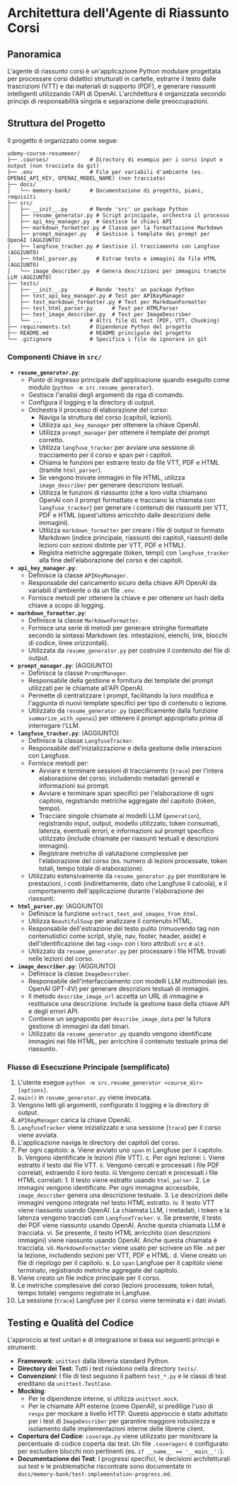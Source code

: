 # Architettura dell'Agente di Riassunto Corsi

## Panoramica

L'agente di riassunto corsi è un'applicazione Python modulare progettata per processare corsi didattici strutturati in cartelle, estrarre il testo dalle trascrizioni (VTT) e dai materiali di supporto (PDF), e generare riassunti intelligenti utilizzando l'API di OpenAI. L'architettura è organizzata secondo principi di responsabilità singola e separazione delle preoccupazioni.

## Struttura del Progetto

Il progetto è organizzato come segue:

```
udemy-course-resumeeer/
├── .courses/             # Directory di esempio per i corsi input e output (non tracciata da git)
├── .env                  # File per variabili d'ambiente (es. OPENAI_API_KEY, OPENAI_MODEL_NAME) (non tracciato)
├── docs/
│   └── memory-bank/      # Documentazione di progetto, piani, requisiti
├── src/
│   ├── __init__.py       # Rende 'src' un package Python
│   ├── resume_generator.py # Script principale, orchestra il processo
│   ├── api_key_manager.py  # Gestisce le chiavi API
│   ├── markdown_formatter.py # Classe per la formattazione Markdown
│   ├── prompt_manager.py   # Gestisce i template dei prompt per OpenAI (AGGIUNTO)
│   ├── langfuse_tracker.py # Gestisce il tracciamento con Langfuse (AGGIUNTO)
│   ├── html_parser.py      # Estrae testo e immagini da file HTML (AGGIUNTO)
│   └── image_describer.py  # Genera descrizioni per immagini tramite LLM (AGGIUNTO)
├── tests/
│   ├── __init__.py       # Rende 'tests' un package Python
│   ├── test_api_key_manager.py # Test per APIKeyManager
│   ├── test_markdown_formatter.py # Test per MarkdownFormatter
│   ├── test_html_parser.py      # Test per HTMLParser
│   ├── test_image_describer.py  # Test per ImageDescriber
│   └── ...               # Altri file di test (PDF, VTT, Chunking)
├── requirements.txt      # Dipendenze Python del progetto
├── README.md             # README principale del progetto
└── .gitignore            # Specifica i file da ignorare in git
```

### Componenti Chiave in `src/`

*   **`resume_generator.py`**: 
    *   Punto di ingresso principale dell'applicazione quando eseguito come modulo (`python -m src.resume_generator`).
    *   Gestisce l'analisi degli argomenti da riga di comando.
    *   Configura il logging e la directory di output.
    *   Orchestra il processo di elaborazione del corso: 
        *   Naviga la struttura del corso (capitoli, lezioni).
        *   Utilizza `api_key_manager` per ottenere la chiave OpenAI.
        *   Utilizza `prompt_manager` per ottenere il template del prompt corretto.
        *   Utilizza `langfuse_tracker` per avviare una sessione di tracciamento per il corso e span per i capitoli.
        *   Chiama le funzioni per estrarre testo da file VTT, PDF e HTML (tramite `html_parser`).
        *   Se vengono trovate immagini in file HTML, utilizza `image_describer` per generare descrizioni testuali.
        *   Utilizza le funzioni di riassunto (che a loro volta chiamano OpenAI con il prompt formattato e tracciano la chiamata con `langfuse_tracker`) per generare i contenuti dei riassunti per VTT, PDF e HTML (quest'ultimo arricchito dalle descrizioni delle immagini).
        *   Utilizza `markdown_formatter` per creare i file di output in formato Markdown (indice principale, riassunti dei capitoli, riassunti delle lezioni con sezioni distinte per VTT, PDF e HTML).
        *   Registra metriche aggregate (token, tempi) con `langfuse_tracker` alla fine dell'elaborazione del corso e dei capitoli.
*   **`api_key_manager.py`**: 
    *   Definisce la classe `APIKeyManager`.
    *   Responsabile del caricamento sicuro della chiave API OpenAI da variabili d'ambiente o da un file `.env`.
    *   Fornisce metodi per ottenere la chiave e per ottenere un hash della chiave a scopo di logging.
*   **`markdown_formatter.py`**: 
    *   Definisce la classe `MarkdownFormatter`.
    *   Fornisce una serie di metodi per generare stringhe formattate secondo la sintassi Markdown (es. intestazioni, elenchi, link, blocchi di codice, linee orizzontali).
    *   Utilizzata da `resume_generator.py` per costruire il contenuto dei file di output.
*   **`prompt_manager.py`**: (AGGIUNTO)
    *   Definisce la classe `PromptManager`.
    *   Responsabile della gestione e fornitura dei template dei prompt utilizzati per le chiamate all'API OpenAI.
    *   Permette di centralizzare i prompt, facilitando la loro modifica e l'aggiunta di nuovi template specifici per tipo di contenuto o lezione.
    *   Utilizzato da `resume_generator.py` (specificamente dalla funzione `summarize_with_openai`) per ottenere il prompt appropriato prima di interrogare l'LLM.
*   **`langfuse_tracker.py`**: (AGGIUNTO)
    *   Definisce la classe `LangfuseTracker`.
    *   Responsabile dell'inizializzazione e della gestione delle interazioni con Langfuse.
    *   Fornisce metodi per:
        *   Avviare e terminare sessioni di tracciamento (`trace`) per l'intera elaborazione del corso, includendo metadati generali e informazioni sui prompt.
        *   Avviare e terminare span specifici per l'elaborazione di ogni capitolo, registrando metriche aggregate del capitolo (token, tempo).
        *   Tracciare singole chiamate ai modelli LLM (`generation`), registrando input, output, modello utilizzato, token consumati, latenza, eventuali errori, e informazioni sul prompt specifico utilizzato (include chiamate per riassunti testuali e descrizioni immagini).
        *   Registrare metriche di valutazione complessive per l'elaborazione del corso (es. numero di lezioni processate, token totali, tempo totale di elaborazione).
    *   Utilizzato estensivamente da `resume_generator.py` per monitorare le prestazioni, i costi (indirettamente, dato che Langfuse li calcola), e il comportamento dell'applicazione durante l'elaborazione dei riassunti.
*   **`html_parser.py`**: (AGGIUNTO)
    *   Definisce la funzione `extract_text_and_images_from_html`.
    *   Utilizza `BeautifulSoup` per analizzare il contenuto HTML.
    *   Responsabile dell'estrazione del testo pulito (rimuovendo tag non contenutistici come script, style, nav, footer, header, aside) e dell'identificazione dei tag `<img>` con i loro attributi `src` e `alt`.
    *   Utilizzato da `resume_generator.py` per processare i file HTML trovati nelle lezioni del corso.
*   **`image_describer.py`**: (AGGIUNTO)
    *   Definisce la classe `ImageDescriber`.
    *   Responsabile dell'interfacciamento con modelli LLM multimodali (es. OpenAI GPT-4V) per generare descrizioni testuali di immagini.
    *   Il metodo `describe_image_url` accetta un URL di immagine e restituisce una descrizione. Include la gestione base della chiave API e degli errori API.
    *   Contiene un segnaposto per `describe_image_data` per la futura gestione di immagini da dati binari.
    *   Utilizzato da `resume_generator.py` quando vengono identificate immagini nei file HTML, per arricchire il contenuto testuale prima del riassunto.

### Flusso di Esecuzione Principale (semplificato)

1.  L'utente esegue `python -m src.resume_generator <course_dir> [options]`.
2.  `main()` in `resume_generator.py` viene invocata.
3.  Vengono letti gli argomenti, configurato il logging e la directory di output.
4.  `APIKeyManager` carica la chiave OpenAI.
5.  `LangfuseTracker` viene inizializzato e una sessione (`trace`) per il corso viene avviata.
6.  L'applicazione naviga le directory dei capitoli del corso.
7.  Per ogni capitolo:
    a.  Viene avviato uno `span` in Langfuse per il capitolo.
    b.  Vengono identificate le lezioni (file VTT).
    c.  Per ogni lezione:
        i.  Viene estratto il testo dal file VTT.
        ii. Vengono cercati e processati i file PDF correlati, estraendo il loro testo.
        iii.Vengono cercati e processati i file HTML correlati:
            1.  Il testo viene estratto usando `html_parser`.
            2.  Le immagini vengono identificate. Per ogni immagine accessibile, `image_describer` genera una descrizione testuale.
            3.  Le descrizioni delle immagini vengono integrate nel testo HTML estratto.
        iv. Il testo VTT viene riassunto usando OpenAI. La chiamata LLM, i metadati, i token e la latenza vengono tracciati con `LangfuseTracker`.
        v.  Se presente, il testo dei PDF viene riassunto usando OpenAI. Anche questa chiamata LLM è tracciata.
        vi. Se presente, il testo HTML arricchito (con descrizioni immagini) viene riassunto usando OpenAI. Anche questa chiamata è tracciata.
        vii. `MarkdownFormatter` viene usato per scrivere un file `.md` per la lezione, includendo sezioni per VTT, PDF e HTML.
    d.  Viene creato un file di riepilogo per il capitolo.
    e.  Lo `span` Langfuse per il capitolo viene terminato, registrando metriche aggregate del capitolo.
8.  Viene creato un file indice principale per il corso.
9.  Le metriche complessive del corso (lezioni processate, token totali, tempo totale) vengono registrate in Langfuse.
10. La sessione (`trace`) Langfuse per il corso viene terminata e i dati inviati.

## Testing e Qualità del Codice

L'approccio ai test unitari e di integrazione si basa sui seguenti principi e strumenti:

*   **Framework**: `unittest` dalla libreria standard Python.
*   **Directory dei Test**: Tutti i test risiedono nella directory `tests/`.
*   **Convenzioni**: I file di test seguono il pattern `test_*.py` e le classi di test ereditano da `unittest.TestCase`.
*   **Mocking**: 
    *   Per le dipendenze interne, si utilizza `unittest.mock`.
    *   Per le chiamate API esterne (come OpenAI), si predilige l'uso di `respx` per mockare a livello HTTP. Questo approccio è stato adottato per i test di `ImageDescriber` per garantire maggiore robustezza e isolamento dalle implementazioni interne delle librerie client.
*   **Copertura del Codice**: `coverage.py` viene utilizzato per monitorare la percentuale di codice coperta dai test. Un file `.coveragerc` è configurato per escludere blocchi non pertinenti (es. `if __name__ == '__main__':`).
*   **Documentazione dei Test**: I progressi specifici, le decisioni architetturali sui test e le problematiche riscontrate sono documentate in `docs/memory-bank/test-implementation-progress.md`.